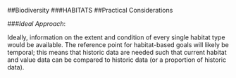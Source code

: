 ##Biodiversity
###HABITATS
##Practical Considerations

###*Ideal Approach*:

Ideally, information on the extent and condition of every single habitat type would be available. The reference point for habitat-based goals will likely be temporal; this means that historic data are needed such that current habitat and value data can be compared to historic data (or a proportion of historic data).
